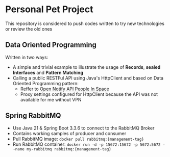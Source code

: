 # Personal Pet Project
This repository is considered to push codes written to try new technologies or review the old ones

## Data Oriented Programming
Written in two ways:
 - A simple and trivial example to illustrate the usage of **Records**, **sealed Interfaces** and **Pattern Matching**
 - Calling a public RESTFul API using Java's HttpClient and based on Data Oriented Programming pattern:
   -  Reffer to [Open Notify API People In Space](http://open-notify.org/Open-Notify-API/People-In-Space)
   -  Proxy settings configured for HttpClient because the API was not available for me without VPN

## Spring RabbitMQ
 - Use Java 21 & Spring Boot 3.3.6 to connect to the RabbitMQ Broker
 - Contains working samples of producer and consumer
 - Pull RabbitMQ image: `docker pull rabbitmq:{management-tag}`
 - Run RabbitMQ container: `docker run -d -p 15672:15672 -p 5672:5672 --name my-rabbitmq rabbitmq:{management-tag}`